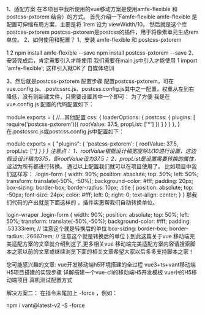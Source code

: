 1、适配方案
在本项目中我所使用的vue移动方案是使用amfe-flexible 和 postcss-pxtorem 结合）的方式。
首先介绍一下amfe-flexible
amfe-flexible 是配置可伸缩布局方案，主要是将 1rem 设为 viewWidth/10。
然后就是这个库 postcss-pxtorem
postcss-pxtorem是postcss的插件，用于将像素单元生成rem单位。
2、如何使用和配置？
1、安装 amfe-flexible 和 postcss-pxtorem

1
2
npm install amfe-flexible --save
npm install postcss-pxtorem --save
2、安装完成后，肯定需要引入才能使用
我们需要在main.js中引入才能使用
1
import 'amfe-flexible';
这样引入就OK了
自媒体培训

3、然后就是postcss-pxtorem 配置步骤
配置postcss-pxtorem，可在vue.config.js、.postcssrc.js、postcss.config.js其中之一配置，权重从左到右降低，没有则新建文件，只需要设置其中一个即可：
为了方便 我是在 vue.config.js 配置的代码配置如下：

module.exports = {
    //...其他配置
    css: {
        loaderOptions: {
            postcss: {
                plugins: [
                    require('postcss-pxtorem')({
                        rootValue: 37.5,
                        propList: ['*']
                    })
                ]
            }
        }
    },
}
在.postcssrc.js或postcss.config.js中配置如下：

module.exports = {
    "plugins": {
        'postcss-pxtorem': {
            rootValue: 37.5,
            propList: ['*']
        }
    }
}
注意点：
1、rootValue根据设计稿宽度除以10进行设置，这边假设设计稿为375，即rootValue设为37.5；
2、propList是设置需要转换的属性，这边*为所有都进行转换。
通过以上配置我们就可以在项目使用了。
比如项目中我们这样写：
.login-form {
    width: 90%;
    position: absolute;
    top: 50%;
    left: 50%;
    transform: translate(-50%, -50%);
    background-color: #fff;
    padding: 20px;
    box-sizing: border-box;
    border-radius: 10px;
    .title {
      position: absolute;
      top: -50px;
      font-size: 24px;
      color: #fff;
      left: 0;
      right: 0;
      text-align: center;
    }
  }
那我们代码的产出就是下面这样的 ，插件实惠帮我们自动转换单位。

login-wraper .login-form {
    width: 90%;
    position: absolute;
    top: 50%;
    left: 50%;
    transform: translate(-50%,-50%);
    background-color: #fff;
    padding: .53333rem; // 注意这个就是转换后的单位
    box-sizing: border-box;
    border-radius: .26667rem;  // 注意这个就是转换后的单位
}
到此这篇关于vue 移动端完美适配方案的文章就介绍到这了,更多相关vue 移动端完美适配方案内容请搜索脚本之家以前的文章或继续浏览下面的相关文章希望大家以后多多支持脚本之家！

您可能感兴趣的文章:
vue开发移动端h5环境搭建的全过程
vue3+ts+vant移动端H5项目搭建的实现步骤
详解搭建一个vue-cli的移动端H5开发模板
vue中的H5移动端项目 真机测试配置方式


解决方案二：
 在指令末尾加上 -force ，例如：

npm i vant@latest-v2 -S -force